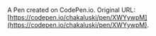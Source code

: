 # 

A Pen created on CodePen.io. Original URL: [https://codepen.io/chakaluski/pen/XWYywpM](https://codepen.io/chakaluski/pen/XWYywpM).

